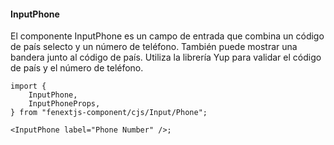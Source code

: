 #### InputPhone

El componente InputPhone es un campo de entrada que combina un código de país selecto y un número de teléfono. También puede mostrar una bandera junto al código de país. Utiliza la librería Yup para validar el código de país y el número de teléfono.

```tsx
import {
    InputPhone,
    InputPhoneProps,
} from "fenextjs-component/cjs/Input/Phone";

<InputPhone label="Phone Number" />;
```
